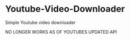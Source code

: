 # Youtube-Video-Downloader
Simple Youtube video downloader

NO LONGER WORKS AS OF YOUTUBES UPDATED API
